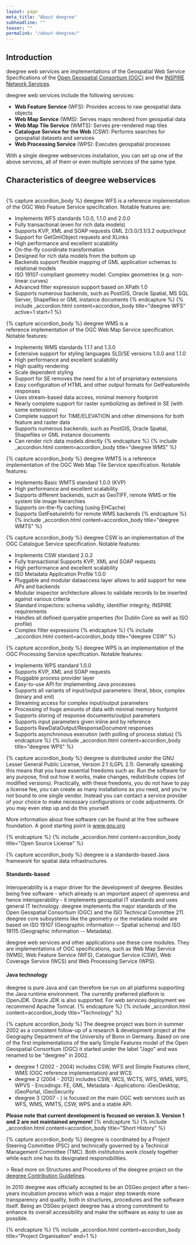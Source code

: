 ```yaml
---
layout: page
meta_title: "About deegree"
subheadline: ""
teaser: ""
permalink: "/about-deegree/"
---
```


## Introduction

deegree web services are implementations of the Geospatial Web Service Specifications of the [Open Geospatial Consortium (OGC)](http://www.opengeospatial.org/) and the [INSPIRE Network Services](http://inspire.ec.europa.eu/index.cfm/pageid/5).

deegree web services include the following services:

  * **Web Feature Service** (WFS): Provides access to raw geospatial data objects
  * **Web Map Service** (WMS): Serves maps rendered from geospatial data
  * **Web Map Tile Service** (WMTS): Serves pre-rendered map tiles
  * **Catalogue Service for the Web** (CSW): Performs searches for geospatial datasets and services
  * **Web Processing Service** (WPS): Executes geospatial processes

With a single deegree webservices installation, you can set up one of the above services, all of them or even multiple services of the same type. 

## Characteristics of deegree webservices
<br/>
{% capture accordion_body %}
deegree WFS is a reference implementation of the OGC Web Feature Service specification. Notable features are:

   * Implements WFS standards 1.0.0, 1.1.0 and 2.0.0
   * Fully transactional (even for rich data models)
   * Supports KVP, XML and SOAP requests GML 2/3.0/3.1/3.2 output/input
   * Support for GetGmlObject requests and XLinks
   * High performance and excellent scalability
   * On-the-fly coordinate transformation
   * Designed for rich data models from the bottom up
   * Backends support flexible mapping of GML application schemas to relational models
   * ISO 19107-compliant geometry model: Complex geometries (e.g. non-linear curves)
   * Advanced filter expression support based on XPath 1.0
   * Supports numerous backends, such as PostGIS, Oracle Spatial, MS SQL Server, Shapefiles or GML instance documents
{% endcapture %}
{% include _accordion.html content=accordion_body title="deegree WFS" active=1 start=1 %}

{% capture accordion_body %}
deegree WMS is a reference&nbsp;implementation of the OGC Web Map Service specification. Notable features:

  * Implements WMS standards 1.1.1 and 1.3.0
  * Extensive support for styling languages SLD/SE versions 1.0.0 and 1.1.0
  * High performance and excellent scalability
  * High quality rendering
  * Scale dependent styling
  * Support for SE removes the need for a lot of proprietary extensions
  * Easy configuration of HTML and other output formats for GetFeatureInfo responses
  * Uses stream-based data access, minimal memory footprint
  * Nearly complete support for raster symbolizing as defined in SE (with some extensions)
  * Complete support for TIME/ELEVATION and other dimensions for both feature and raster data
  * Supports numerous backends, such as PostGIS, Oracle Spatial, Shapefiles or GML instance documents
  * Can render rich data models directly
{% endcapture %}
{% include _accordion.html content=accordion_body title="deegree WMS" %}

{% capture accordion_body %}
deegree WMTS is a reference implementation of the OGC Web Map Tile Service specification. Notable features:

  * Implements Basic WMTS standard 1.0.0 (KVP)
  * High performance and excellent scalability
  * Supports different backends, such as GeoTIFF, remote WMS or file system tile image hierarchies
  * Supports on-the-fly caching (using EHCache)
  * Supports GetFeatureInfo for remote WMS backends
{% endcapture %}
{% include _accordion.html content=accordion_body title="deegree WMTS" %}

{% capture accordion_body %}
deegree CSW is an implementation of the OGC Catalogue Service specification. Notable features:

  * Implements CSW standard 2.0.2
  * Fully transactional Supports KVP, XML and SOAP requests
  * High performance and excellent scalability
  * ISO Metadata Application Profile 1.0.0
  * Pluggable and modular dataaccess layer allows to add support for new APs and backends
  * Modular inspector architecture allows to validate records to be inserted against various criteria
  * Standard inspectors: schema validity, identifier integrity, INSPIRE requirements
  * Handles all defined queryable properties (for Dublin Core as well as ISO profile)
  * Complex filter expressions
{% endcapture %}
{% include _accordion.html content=accordion_body title="deegree CSW" %}

{% capture accordion_body %}
deegree WPS is an implementation of the OGC Processing Service specification. Notable features:

  * Implements WPS standard 1.0.0
  * Supports KVP, XML and SOAP requests
  * Pluggable process provider layer
  * Easy-to-use API for implementing Java processes
  * Supports all variants of input/output parameters: literal, bbox, complex (binary and xml)
  * Streaming access for complex input/output parameters
  * Processing of huge amounts of data with minimal memory footprint
  * Supports storing of response documents/output parameters
  * Supports input parameters given inline and by reference
  * Supports RawDataOutput/ResponseDocument responses
  * Supports asynchronous execution (with polling of process status)
{% endcapture %}
{% include _accordion.html content=accordion_body title="deegree WPS" %}

{% capture accordion_body %}
deegree is distributed under the GNU Lesser General Public License, Version 2.1 (LGPL 2.1). Generally speaking this means that you have essential freedoms such as: Run the software for any purpose, find out how it works, make changes, redistribute copies (of modified versions). Practically, with these freedoms, you do not have to pay a license fee, you can create as many installations as you need, and you're not bound to one single vendor. Instead you can contact a service provider of your choice to make necessary configurations or code adjustments. Or you may even step up and do this yourself.

More information about free software can be found at the free software foundation. A good starting point is <a href="http://www.gnu.org">www.gnu.org</a><a href="http://www.gnu.org"> </a>

{% endcapture %}
{% include _accordion.html content=accordion_body title="Open Source License" %}

{% capture accordion_body %}
deegree is a standards-based Java framework for spatial data infrastructures.

#### Standards-based

Interoperability is a major driver for the development of deegree. Besides being free software - which already is an important aspect of openness and hence interoperability - it implements geospatial IT standards and uses general IT technology. deegree implements the major standards of the Open Geospatial Consortium (OGC) and the ISO Technical Committee 211. deegree core subsystems like the geometry or the metadata model are based on ISO 19107 (Geographic information -- Spatial schema) and ISO 19115 (Geographic information -- Metadata).

deegree web services and other applications use these core modules. They are implementations of OGC specifications, such as Web Map Service (WMS), Web Feature Service (WFS), Catalogue Service (CSW), Web Coverage Service (WCS) and Web Processing Service (WPS).

#### Java technology

deegree is pure Java and can therefore be run on all platforms supporting the Java runtime environment. The currently preferred platform is OpenJDK. Oracle JDK is also supported. For web services deployment we recommend Apache Tomcat.
{% endcapture %}
{% include _accordion.html content=accordion_body title="Technology" %}

{% capture accordion_body %}
The deegree project was born in summer 2002 as a consistent follow-up of a research &amp; development project at the Geography Department of the University of Bonn in Germany. Based on one of the first implementations of the early Simple Features model of the Open Geospatial Consortium (OGC) it started under the label "Jago" and was renamed to be "deegree" in 2002.

  * deegree 1 (2002 - 2004) includes CSW, WFS and Simple Features client, WMS (OGC reference implementation) and WCS
  * deegree 2 (2004 - 2012) includes CSW, WCS, WCTS, WFS, WMS, WPS, WPVS - Encodings: FE, GML, Metadata - Applications: iGeoDesktop, iGeoPortal, iGeoSecurity
  * deegree 3 (2007 - ) is focused on the main OGC web services such as WFS, WMS, WMTS, CSW, WPS and a stable API.

<strong>Please note that current development is focused on version 3. Version 1 and 2 are not maintained anymore!</strong>
{% endcapture %}
{% include _accordion.html content=accordion_body title="Short History" %}

{% capture accordion_body %}
deegree is coordinated by a Project Steering Committee (PSC) and technically governed by a Technical Management Committee (TMC). Both institutions work closely together while each one has its designated responsibilities.

&gt; Read more on Structures and Procedures of the deegree project on the <a href="https://github.com/deegree/deegree3/blob/master/CONTRIB.md#structures-and-procedures-of-the-deegree-project" target="_blank" rel="noopener noreferrer">deegree Contribution Guidelines</a>.

In 2010 deegree was officially accepted to be an OSGeo project after a two-years incubation process which was a major step towards more transparency and quality, both in structures, procedures and the software itself. Being an OSGeo project deegree has a strong commitment to enhance its overall accessibility and make the software as easy to use as possible.

{% endcapture %}
{% include _accordion.html content=accordion_body title="Project Organisation" end=1 %}
